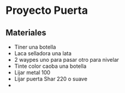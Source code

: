 # Proyecto Puerta 
## Materiales 
- Tíner una botella 
- Laca selladora una lata 
- 2 waypes uno para pasar otro para nivelar 
- Tinte color caoba una botella
- Lijar metal 100 
- Lijar puerta Shar 220 o suave 
- 
<!--stackedit_data:
eyJoaXN0b3J5IjpbLTcwMzM0ODMwM119
-->